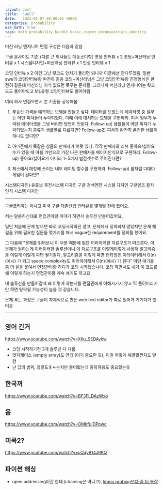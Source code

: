 ```yaml
---
layout: post
title:  "well"
date:   2021-01-07 08:00:05 +0800
categories: probability
use_math: true
tags: math probability bandit basic_regret_decomposition_identity
---
```



머신 러닝 엔지니어 면접 구성은 다음과 같음

구글 온사이트 기준 (다른 큰 회사들도 대동소이함)
코딩 인터뷰 x 2
코딩+머신러닝 인터뷰 x 1
시스템디자인+머신러닝 인터뷰 x 1
인성 인터뷰 x 1

코딩 인터뷰 x 2 이건 그냥 릿코드 양치기 돌리면 되니까 이글에선 안다루겠음. 일반 swe의 코딩인터뷰랑 완전히 같음
코딩+머신러닝은 그냥 코딩인터뷰랑 진행형식은 완전히 같은데 머신러닝 지식 없으면 못푸는 문제들. 그러니까 머신러닝 엔지니어는 릿코드도 풀어야되고 ML유형 코딩인터뷰도 풀어야됨.

여러 회사 면접보면서 본 기출들 공유해봄

1. 부동산 가격을 예측하는 모델을 만들고 싶다. 데이터를 모았는데 데이터셋 중 일부는 어떤 피쳐들이 누락되었다. 이때 이에 대처하는 모델을 구현하라. 피쳐 일부가 누락된 데이터셋을 그냥 버리면 당연히 안된다.
Follow-up) 샘플들이 어떤 피쳐가 누락되었는지 종류가 샘플별로 다르다면?
Follow-up2) 피쳐가 완전히 온전한 샘플이 하나도 없다면?

2. 아마존에서 똑같은 상품의 판매자가 여럿 있다. 각각 판매자의 리뷰 좋아요/싫어요 수가 있을 때 이를 기반으로 가장 나은 판매자를 베이지안식으로 구현하라.
Follow-up) 좋아요/싫어요가 아니라 1~5까지 별점갯수로 주어진다면?

3. 체스에서 매칭에 쓰이는 내부 레이팅 함수를 구현하라.
Follow-up) 롤처럼 다대다 게임이 된다면?

시스템디자인)
유튜브 추천시스템 디자인
구글 검색엔진 시스템 디자인
구글렌즈 활자인식 시스템 디자인

---------------------------


구글코리아는 아니고 미국 구글 대졸신입 인터뷰를 몇개월 전에 봤어요.

저는 말씀하신대로 면접관이랑 이야기 하면서 솔루션 만들어갔어요.

일단 처음에 문제 받으면 바로 코딩시작하진 않고, 문제에서 정의되지 않았지만 문제 해결을 위해 필요한 질문들 몇가지를 해서 vague한 requirement를 정의를 했어요.

그 다음에 "문제를 읽어보니 이 부분 때문에 일단 이러이러한 자료구조가 떠오른다. 이 문제가 원하는게 이러이러한 솔루션이니 이 자료구조를 이렇게이렇게 사용해 알고리즘을 이렇게 이렇게 짜면 될거같다. 알고리즘을 이렇게 짜면 런타임은 이러이러해서 O(n)(예시) 가 되고 space complexity도 이러이러해서 O(n)(예시) 가 된다" 이런 얘기를 좀 더 살을 붙여서 면접관이랑 하다가 코딩 시작했습니다. 코딩 하면서도 내가 이 코드를 왜 이렇게 하는지 면접관이랑 계속 얘기도 하고요.

내 솔루션을 만들어갈때 왜 이렇게 하는지를 면접관에게 이해시키지 않고 띡 풀어버리기만 하면 탈락될 가능성이 높을 것 같습니다.

문제 푸는 과정은 구글이 자체적으로 만든 web text editor가 따로 있어거 거기다가 했어요


--------------------

## 영어 긴거
https://www.youtube.com/watch?v=XKu_SEDAykw
- 코딩 시작하기전 3개 솔루션 다 다룸
- 엣지케이스 (empty array)도 언급 (이거 중요한 듯), 이걸 어떻게 해결할껀지도 말함
- 난 값의 범위, 정렬도ㅒㅆ는지만 물어봤는데 중복허용도 중요했는듯

## 한국꺼
https://www.youtube.com/watch?v=BF3FLDAzWxo

## 음
https://www.youtube.com/watch?v=OMkfujDPpwc

## 미쿡2?
https://www.youtube.com/watch?v=uQdy914JRKQ


## 파이썬 해싱
- open addressing이긴 한데 (chaining은 아니고), <a href="https://github.com/python/cpython/blob/3.7/Objects/dictobject.c#L133" target="_blank">linear probing보다 좀 더 복잡</a>
